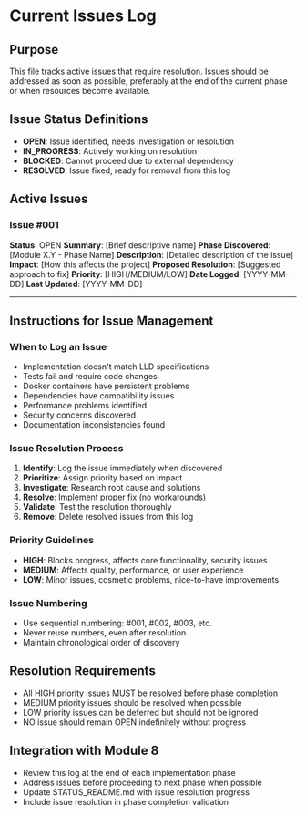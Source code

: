 # Current Issues Log

## Purpose
This file tracks active issues that require resolution. Issues should be addressed as soon as possible, preferably at the end of the current phase or when resources become available.

## Issue Status Definitions
- **OPEN**: Issue identified, needs investigation or resolution
- **IN_PROGRESS**: Actively working on resolution
- **BLOCKED**: Cannot proceed due to external dependency
- **RESOLVED**: Issue fixed, ready for removal from this log

## Active Issues

### Issue #001
**Status**: OPEN
**Summary**: [Brief descriptive name]
**Phase Discovered**: [Module X.Y - Phase Name]
**Description**: [Detailed description of the issue]
**Impact**: [How this affects the project]
**Proposed Resolution**: [Suggested approach to fix]
**Priority**: [HIGH/MEDIUM/LOW]
**Date Logged**: [YYYY-MM-DD]
**Last Updated**: [YYYY-MM-DD]

---

## Instructions for Issue Management

### When to Log an Issue
- Implementation doesn't match LLD specifications
- Tests fail and require code changes
- Docker containers have persistent problems
- Dependencies have compatibility issues
- Performance problems identified
- Security concerns discovered
- Documentation inconsistencies found

### Issue Resolution Process
1. **Identify**: Log the issue immediately when discovered
2. **Prioritize**: Assign priority based on impact
3. **Investigate**: Research root cause and solutions
4. **Resolve**: Implement proper fix (no workarounds)
5. **Validate**: Test the resolution thoroughly
6. **Remove**: Delete resolved issues from this log

### Priority Guidelines
- **HIGH**: Blocks progress, affects core functionality, security issues
- **MEDIUM**: Affects quality, performance, or user experience
- **LOW**: Minor issues, cosmetic problems, nice-to-have improvements

### Issue Numbering
- Use sequential numbering: #001, #002, #003, etc.
- Never reuse numbers, even after resolution
- Maintain chronological order of discovery

## Resolution Requirements
- All HIGH priority issues MUST be resolved before phase completion
- MEDIUM priority issues should be resolved when possible
- LOW priority issues can be deferred but should not be ignored
- NO issue should remain OPEN indefinitely without progress

## Integration with Module 8
- Review this log at the end of each implementation phase
- Address issues before proceeding to next phase when possible
- Update STATUS_README.md with issue resolution progress
- Include issue resolution in phase completion validation
